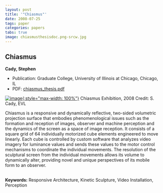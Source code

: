 ```yaml
---
layout: post
title: '"Chiasmus"'
date: 2008-07-25
tags: paper
categories: papers
tabs: true
image: chiasmusthesisdoc.png-srcw.jpg
---
```


## Chiasmus
**Cady, Stephen**
- Publication: Graduate College, University of Illinois at Chicago, Chicago, IL
- PDF: [chiasmus_thesis.pdf](/documents/chiasmus_thesis.pdf)


[![image](https://www.evl.uic.edu/output/originals/chiasmusthesisdoc.png-srcw.jpg){:style="max-width: 100%"}](https://www.evl.uic.edu/output/originals/chiasmusthesisdoc.png-srcw.jpg)
Chiasmus Exhibition, 2008
Credit: S. Cady, EVL

Chiasmus is a responsive and dynamically reflective, two-sided volumetric projection surface that embodies phenomenological issues such as the formation and reception of images, observer and machine perception and the dynamics of the screen as a space of image reception. It consists of a square grid of 64 individually motorized cube elements engineered to move linearly. Each cube is controlled by custom software that analyzes video imagery for luminance values and sends these values to the motor control mechanisms to coordinate the individual movements. The resolution of the sculptural screen from the individual movements allows its volume to dynamically alter, providing novel and unique perspectives of its mobile form to an observer.<br><br>

<strong>Keywords:</strong> Responsive Architecture, Kinetic Sculpture, Video Installation, Perception